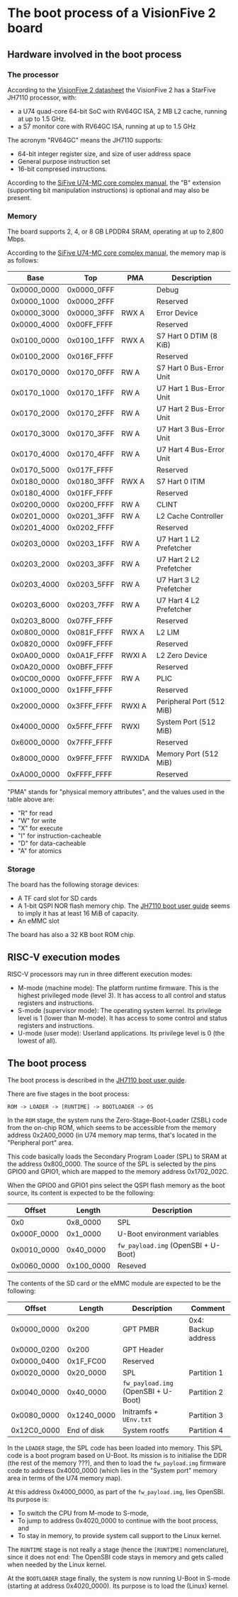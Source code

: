 # The boot process of a VisionFive 2 board

## Hardware involved in the boot process

### The processor 

According to the [VisionFive 2 datasheet][] the VisionFive 2 has a StarFive
JH7110 processor, with:
* a U74 quad-core 64-bit SoC with RV64GC ISA, 2 MB L2 cache, running at up to
  1.5 GHz.
* a S7 monitor core with RV64GC ISA, running at up to 1.5 GHz

The acronym "RV64GC" means the JH7110 supports:
* 64-bit integer register size, and size of user address space
* General purpose instruction set
* 16-bit compresed instructions.

According to the [SiFive U74-MC core complex manual][], the "B" extension
(supporting bit manipulation instructions) is optional and may also be
present.


### Memory

The board supports 2, 4, or 8 GB LPDDR4 SRAM, operating at up to 2,800 Mbps.

According to the [SiFive U74-MC core complex manual][], the memory map is as
follows:

| Base        | Top         | PMA    | Description               |
|-------------|-------------|--------|---------------------------|
| 0x0000_0000 | 0x0000_0FFF |        | Debug                     |
| 0x0000_1000 | 0x0000_2FFF |        | Reserved                  |
| 0x0000_3000 | 0x0000_3FFF | RWX A  | Error Device              |
| 0x0000_4000 | 0x00FF_FFFF |        | Reserved                  |
| 0x0100_0000 | 0x0100_1FFF | RWX A  | S7 Hart 0 DTIM (8 KiB)    |
| 0x0100_2000 | 0x016F_FFFF |        | Reserved                  |
| 0x0170_0000 | 0x0170_0FFF | RW A   | S7 Hart 0 Bus-Error Unit  |
| 0x0170_1000 | 0x0170_1FFF | RW A   | U7 Hart 1 Bus-Error Unit  |
| 0x0170_2000 | 0x0170_2FFF | RW A   | U7 Hart 2 Bus-Error Unit  |
| 0x0170_3000 | 0x0170_3FFF | RW A   | U7 Hart 3 Bus-Error Unit  |
| 0x0170_4000 | 0x0170_4FFF | RW A   | U7 Hart 4 Bus-Error Unit  |
| 0x0170_5000 | 0x017F_FFFF |        | Reserved                  |
| 0x0180_0000 | 0x0180_3FFF | RWX A  | S7 Hart 0 ITIM            |
| 0x0180_4000 | 0x01FF_FFFF |        | Reserved                  |
| 0x0200_0000 | 0x0200_FFFF | RW A   | CLINT                     |
| 0x0201_0000 | 0x0201_3FFF | RW A   | L2 Cache Controller       |
| 0x0201_4000 | 0x0202_FFFF |        | Reserved                  |
| 0x0203_0000 | 0x0203_1FFF | RW A   | U7 Hart 1 L2 Prefetcher   |
| 0x0203_2000 | 0x0203_3FFF | RW A   | U7 Hart 2 L2 Prefetcher   |
| 0x0203_4000 | 0x0203_5FFF | RW A   | U7 Hart 3 L2 Prefetcher   |
| 0x0203_6000 | 0x0203_7FFF | RW A   | U7 Hart 4 L2 Prefetcher   |
| 0x0203_8000 | 0x07FF_FFFF |        | Reserved                  |
| 0x0800_0000 | 0x081F_FFFF | RWX A  | L2 LIM                    |
| 0x0820_0000 | 0x09FF_FFFF |        | Reserved                  |
| 0x0A00_0000 | 0x0A1F_FFFF | RWXI A | L2 Zero Device            |
| 0x0A20_0000 | 0x0BFF_FFFF |        | Reserved                  |
| 0x0C00_0000 | 0x0FFF_FFFF | RW A   | PLIC                      |
| 0x1000_0000 | 0x1FFF_FFFF |        | Reserved                  |
| 0x2000_0000 | 0x3FFF_FFFF | RWXI A | Peripheral Port (512 MiB) |
| 0x4000_0000 | 0x5FFF_FFFF | RWXI   | System Port (512 MiB)     |
| 0x6000_0000 | 0x7FFF_FFFF |        | Reserved                  |
| 0x8000_0000 | 0x9FFF_FFFF | RWXIDA | Memory Port (512 MiB)     |
| 0xA000_0000 | 0xFFFF_FFFF |        | Reserved                  |

"PMA" stands for "physical memory attributes", and the values used in the
table above are:
* "R" for read
* "W" for write
* "X" for execute
* "I" for instruction-cacheable
* "D" for data-cacheable
* "A" for atomics


### Storage

The board has the following storage devices:
* A TF card slot for SD cards
* A 1-bit QSPI NOR flash memory chip. The [JH7110 boot user guide][] seems to
  imply it has at least 16 MiB of capacity.
* An eMMC slot

The board has also a 32 KB boot ROM chip.


## RISC-V execution modes

RISC-V processors may run in three different execution modes:

* M-mode (machine mode): The platform runtime firmware. This is the highest
  privileged mode (level 3). It has access to all control and status registers
  and instructions.
* S-mode (supervisor mode): The operating system kernel. Its privilege level is
  1 (lower than M-mode). It has access to some control and status registers and
  instructions.
* U-mode (user mode): Userland applications. Its privilege level is 0 (the
  lowest of all).


## The boot process

The boot process is described in the [JH7110 boot user guide][].

There are five stages in the boot process:

```
ROM -> LOADER -> [RUNTIME] -> BOOTLOADER -> OS
```

In the `ROM` stage, the system runs the Zero-Stage-Boot-Loader (ZSBL) code
from the on-chip ROM, which seems to be accessible from the memory address
0x2A00_0000 (in U74 memory map terms, that's located in the "Peripheral
port" area.

This code basically loads the Secondary Program Loader (SPL) to SRAM at the
address 0x800_0000. The source of the SPL is selected by the pins GPIO0
and GPIO1, which are mapped to the memory address 0x1702_002C.

When the GPIO0 and GPIO1 pins select the QSPI flash memory as the boot
source, its content is expected to be the following:

| Offset      | Length     | Description                         |
|-------------|------------|-------------------------------------|
| 0x0         | 0x8_0000   | SPL                                 |
| 0x000F_0000 | 0x1_0000   | U-Boot environment variables        |
| 0x0010_0000 | 0x40_0000  | `fw_payload.img` (OpenSBI + U-Boot) |
| 0x0060_0000 | 0x100_0000 | Reseved                             |

The contents of the SD card or the eMMC module are expected to be the following:

| Offset      | Length      | Description                         | Comment             |
|-------------|-------------|-------------------------------------|---------------------|
| 0x0000_0000 | 0x200       | GPT PMBR                            | 0x4: Backup address |
| 0x0000_0200 | 0x200       | GPT Header                          |                     |
| 0x0000_0400 | 0x1F_FC00   | Reserved 	                          |                     |
| 0x0020_0000 | 0x20_0000   | SPL                                 | Partition 1         |
| 0x0040_0000 | 0x40_0000   | `fw_payload.img` (OpenSBI + U-Boot) | Partition 2         |
| 0x0080_0000 | 0x1240_0000 | Initramfs + `UEnv.txt`              | Partition 3         |
| 0x12C0_0000 | End of disk | System rootfs                       | Partition 4         |

In the `LOADER` stage, the SPL code has been loaded into memory. This SPL
code is a boot program based on U-Boot. Its mission is to initialise the
DDR (the rest of the memory ???), and then to load the `fw_payload.img`
firmware code to address 0x4000_0000 (which lies in the "System port"
memory area in terms of the U74 memory map).

At this address 0x4000_0000, as part of the `fw_payload.img`, lies
OpenSBI. Its purpose is:
* To switch the CPU from M-mode to S-mode,
* To jump to address 0x4020_0000 to continue with the boot process, and
* To stay in memory, to provide system call support to the Linux kernel.

The `RUNTIME` stage is not really a stage (hence the `[RUNTIME]`
nomenclature), since it does not end: The OpenSBI code stays in memory and
gets called when needed by the Linux kernel.

At the `BOOTLOADER` stage finally, the system is now running U-Boot in S-mode
(starting at address 0x4020_0000). Its purpose is to load the (Linux) kernel.



[JH7110 boot user guide]: https://doc-en.rvspace.org/VisionFive2/Boot_UG/
[VisionFive 2 datasheet]: https://doc-en.rvspace.org/VisionFive2/Datasheet/
[SiFive U74-MC core complex manual]: https://starfivetech.com/uploads/u74mc_core_complex_manual_21G1.pdf
